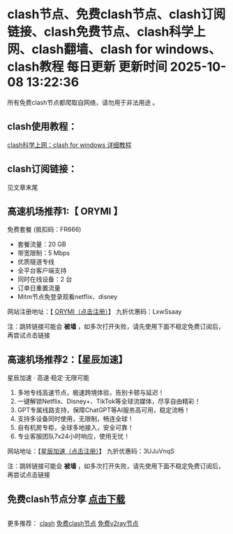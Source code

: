 # clash节点、免费clash节点、clash订阅链接、clash免费节点、clash科学上网、clash翻墙、clash for windows、clash教程 每日更新  更新时间 2025-10-08 13:22:36  
所有免费clash节点都爬取自网络，请勿用于非法用途 。

## clash使用教程：

<a href="https://clashforwindows100.com/" target="_blank">clash科学上网：clash for windows 详细教程</a>

## clash订阅链接：
见文章末尾
## 高速机场推荐1:【 ORYMI 】

免费套餐 (抵扣码：FR666)

- 套餐流量：20 GB
- 带宽限制：5 Mbps
- 优质隧道专线
- 全平台客户端支持
- 同时在线设备：2 台
- 订单日重置流量
- Mitm节点免登录观看netflix、disney

网站注册地址：【 [ORYMI（点击注册）](https://orymi.net/#/register?code=rDsEp8Hf)】 九折优惠码：LxwSsaay

注：跳转链接可能会 **被墙** ，如多次打开失败，请先使用下面不稳定免费订阅后，再尝试点击链接

## 高速机场推荐2：【星辰加速】

星辰加速 · 高速·稳定·无限可能

1. 多地专线高速节点，极速跨境体验，告别卡顿与延迟！
2. 一键解锁Netflix、Disney+、TikTok等全球流媒体，尽享自由精彩！
3. GPT专属线路支持，保障ChatGPT等AI服务高可用，稳定流畅！
4. 支持多设备同时使用，无限制，畅连全球！
5. 自有机房专柜，全球多地接入，安全可靠！
6. 专业客服团队7x24小时响应，使用无忧！

网站地址：【[星辰加速（点击注册）](https://starlinkboost.com/#/register?code=9kfk8enH)】 九折优惠码：3UJuVnqS

注：跳转链接可能会 **被墙** ，如多次打开失败，请先使用下面不稳定免费订阅后，再尝试点击链接
## 免费clash节点分享  <a href="https://github.com/free-nodes/clashfree/blob/main/clash.yml" target="_blank">点击下载</a>
```  

```
更多推荐：  [clash](https://github.com/clashbk/clash)  <a href="https://clashgithub.com" target="_blank">免费clash节点</a>   <a href="https://github.com/free-nodes/v2rayfree" target="_blank">免费v2ray节点</a> 
